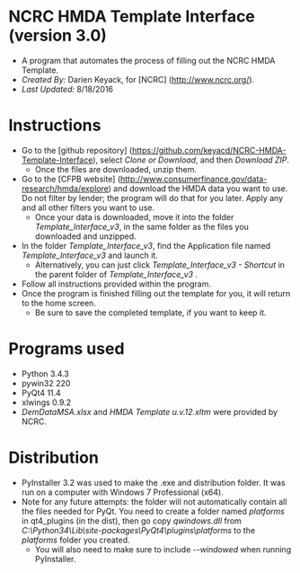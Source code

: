 # NCRC HMDA Template Interface (version 3.0)
- A program that automates the process of filling out the NCRC HMDA Template.
- *Created By:* Darien Keyack, for [NCRC] (http://www.ncrc.org/).
- *Last Updated:* 8/18/2016

# Instructions
- Go to the [github repository] (https://github.com/keyacd/NCRC-HMDA-Template-Interface), select *Clone or Download*, and then *Download ZIP*.
  - Once the files are downloaded, unzip them.
- Go to the [CFPB website] (http://www.consumerfinance.gov/data-research/hmda/explore) and download the HMDA data you want to use. Do not filter by lender; the program will do that for you later. Apply any and all other filters you want to use. 
  - Once your data is downloaded, move it into the folder *Template_Interface_v3*, in the same folder as the files you downloaded and unzipped.
- In the folder *Template_Interface_v3*, find the Application file named *Template_Interface_v3* and launch it. 
  - Alternatively, you can just click *Template_Interface_v3 - Shortcut* in the parent folder of *Template_Interface_v3* .
- Follow all instructions provided within the program.
- Once the program is finished filling out the template for you, it will return to the home screen. 
  - Be sure to save the completed template, if you want to keep it.

# Programs used
- Python 3.4.3
- pywin32 220
- PyQt4 11.4
- xlwings 0.9.2
- *DemDataMSA.xlsx* and *HMDA Template u.v.12.xltm* were provided by NCRC.

# Distribution
- PyInstaller 3.2 was used to make the .exe and distribution folder. It was run on a computer with Windows 7 Professional (x64).
- Note for any future attempts: the folder will not automatically contain all the files needed for PyQt. You need to create a folder named *platforms* in qt4_plugins (in the dist), then go copy *qwindows.dll* from *C:\Python34\Lib\site-packages\PyQt4\plugins\platforms* to the *platforms* folder you created.
  - You will also need to make sure to include *--windowed* when running PyInstaller.
